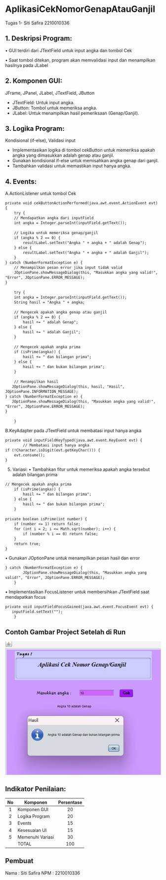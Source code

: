 # AplikasiCekNomorGenapAtauGanjil
 Tugas 1- Siti Safira 2210010336

## 1. Deskripsi Program:
• GUI terdiri dari JTextField untuk input angka dan tombol Cek

• Saat tombol ditekan, program akan memvalidasi input dan
menampilkan hasilnya pada JLabel

## 2. Komponen GUI: 
JFrame, JPanel, JLabel, JTextField, JButton
- JTextField: Untuk input angka.
- JButton: Tombol untuk memeriksa angka.
- JLabel: Untuk menampilkan hasil pemeriksaan (Genap/Ganjil). 

## 3. Logika Program: 
Kondisional (if-else), Validasi input
- Implementasikan logika di tombol cekButton untuk memeriksa apakah angka yang dimasukkan adalah genap atau ganjil.
- Gunakan kondisional if-else untuk memisahkan angka genap dari ganjil.
- Tambahkan validasi untuk memastikan input hanya angka.

## 4. Events:
A.ActionListener untuk tombol Cek
~~~
private void cekButtonActionPerformed(java.awt.event.ActionEvent evt) {                                          
    try {
    // Mendapatkan angka dari inputField
    int angka = Integer.parseInt(inputField.getText());

    // Logika untuk memeriksa genap/ganjil
    if (angka % 2 == 0) {
        resultLabel.setText("Angka " + angka + " adalah Genap");
    } else {
        resultLabel.setText("Angka " + angka + " adalah Ganjil");
    }
} catch (NumberFormatException e) {
    // Menampilkan pesan error jika input tidak valid
    JOptionPane.showMessageDialog(this, "Masukkan angka yang valid!", "Error", JOptionPane.ERROR_MESSAGE);
}

    try {
    int angka = Integer.parseInt(inputField.getText());
    String hasil = "Angka " + angka;

    // Mengecek apakah angka genap atau ganjil
    if (angka % 2 == 0) {
        hasil += " adalah Genap";
    } else {
        hasil += " adalah Ganjil";
    }

    // Mengecek apakah angka prima
    if (isPrime(angka)) {
        hasil += " dan bilangan prima";
    } else {
        hasil += " dan bukan bilangan prima";
    }

    // Menampilkan hasil
   JOptionPane.showMessageDialog(this, hasil, "Hasil", JOptionPane.INFORMATION_MESSAGE);
} catch (NumberFormatException e) {
   JOptionPane.showMessageDialog(this, "Masukkan angka yang valid!", "Error", JOptionPane.ERROR_MESSAGE);
}

    }  
~~~
B.KeyAdapter pada JTextField untuk membatasi input hanya angka
~~~
private void inputFieldKeyTyped(java.awt.event.KeyEvent evt) {                                    
        // Membatasi input hanya angka
if (!Character.isDigit(evt.getKeyChar())) {
    evt.consume();
}
~~~
5. Variasi:
• Tambahkan fitur untuk memeriksa apakah angka tersebut adalah bilangan prima
~~~
// Mengecek apakah angka prima
    if (isPrime(angka)) {
        hasil += " dan bilangan prima";
    } else {
        hasil += " dan bukan bilangan prima";
    }

private boolean isPrime(int number) {
    if (number <= 1) return false;
    for (int i = 2; i <= Math.sqrt(number); i++) {
        if (number % i == 0) return false;
    }
    return true;
}
 ~~~
• Gunakan JOptionPane untuk menampilkan pesan hasil dan error
 ~~~
 } catch (NumberFormatException e) {
         JOptionPane.showMessageDialog(this, "Masukkan angka yang valid!", "Error", JOptionPane.ERROR_MESSAGE);
     }

~~~
• Implementasikan FocusListener untuk membersihkan JTextField saat mendapatkan focus
~~~
private void inputFieldFocusGained(java.awt.event.FocusEvent evt) {                                       
   inputField.setText("");
    } 
~~~

## Contoh Gambar Project Setelah di Run
![](https://github.com/firaaaa10/Tugas1_AplikasiCekNomorGenapAtauGanjil/blob/main/Cuplikan%20layar%202024-11-04%20102016.png)
 

## Indikator Penilaian:

| No  | Komponen         |  Persentase  |
| :-: | --------------   |   :-----:    |
|  1  | Komponen GUI     |    20    |
|  2  | Logika Program   |    20    |
|  3  | Events           |    15    |
|  4  | Kesesuaian UI    |    15    |
|  5  | Memenuhi Variasi |    30    |
|     | TOTAL        | 100 |

## Pembuat

Nama   : Siti Safira
NPM    : 2210010336

